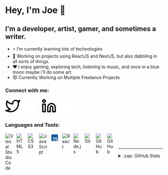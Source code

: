 # Hey, I'm Joe 👋 


## I'm a developer, artist, gamer, and sometimes a writer.


- ⚡ I’m currently learning lots of technologies
- 🥅 Working on projects using ReactJS and NextJS, but also dabbling in all sorts of things.
- ❤  I enjoy gaming, exploring tech, listening to music, and once in a blue moon maybe i'll do some art.
- 😻 Currently Working on Multiple Freelance Projects

### Connect with me:


[![website](./img/twitter-light.svg)](https://twitter.com/JoeDDennz#gh-light-mode-only)
[![website](./img/twitter-dark.svg)](https://twitter.com/JoeDDennz#gh-dark-mode-only)
&nbsp;&nbsp;
[![website](./img/linkedin-light.svg)](https://www.linkedin.com/in/yousef-orabi-80611b196#gh-light-mode-only)
[![website](./img/linkedin-dark.svg)](https://www.linkedin.com/in/yousef-orabi-80611b196#gh-dark-mode-only)
&nbsp;&nbsp;

### Languages and Tools:

[<img align="left" alt="Visual Studio Code" width="26px" src="https://cdn.jsdelivr.net/gh/devicons/devicon/icons/vscode/vscode-original.svg" style="padding-right:10px;" />][ExoTask]
[<img align="left" alt="HTML5" width="26px" src="https://cdn.jsdelivr.net/gh/devicons/devicon/icons/html5/html5-original.svg" style="padding-right:10px;" />][ExoTask]
[<img align="left" alt="CSS3" width="26px" src="https://cdn.jsdelivr.net/gh/devicons/devicon/icons/css3/css3-original.svg" style="padding-right:10px;" />][ExoTask]
[<img align="left" alt="JavaScript" width="26px" src="https://cdn.jsdelivr.net/gh/devicons/devicon/icons/javascript/javascript-original.svg" style="padding-right:10px;" />][ExoTask]
[<img align="left" alt="TypeScript" width="28px" src="./img/typescript.svg" style="padding-right:10px;" />][ExoTask]
[<img align="left" alt="React" width="26px" src="https://cdn.jsdelivr.net/gh/devicons/devicon/icons/react/react-original.svg" style="padding-right:10px;" />][ExoTask]
[<img align="left" alt="Node.js" width="26px" src="https://cdn.jsdelivr.net/gh/devicons/devicon/icons/nodejs/nodejs-original.svg" style="padding-right:10px;" />][ExoTask]
[<img align="left" alt="Git" width="26px" src="https://cdn.jsdelivr.net/gh/devicons/devicon/icons/git/git-original.svg" style="padding-right:10px;" />][ExoTask]
[<img align="left" alt="GitHub" width="26px" src="https://user-images.githubusercontent.com/3369400/139447912-e0f43f33-6d9f-45f8-be46-2df5bbc91289.png" style="padding-right:10px;" />](https://github.com/JoeDDenn#gh-dark-mode-only)
[<img align="left" alt="GitHub" width="26px" src="https://user-images.githubusercontent.com/3369400/139448065-39a229ba-4b06-434b-bc67-616e2ed80c8f.png" style="padding-right:10px;" />](https://github.com/JoeDDenn#gh-light-mode-only)

<br />
<br />
 
 ---

<details>
  <summary>:zap: GitHub Stats</summary>

  <img align="left" alt="JoeDDenn's GitHub Stats" src="https://github-readme-stats.vercel.app/api?username=JoeDDenn&show_icons=true&hide_border=true&count_private=true&theme=synthwave" />

</details>


[twitter]: https://twitter.com/JoeDDennz
[linkedin]: https://www.linkedin.com/in/yousef-orabi-80611b196/
[ExoTask]: https://github.com/JoeDDenn/ExoTask

